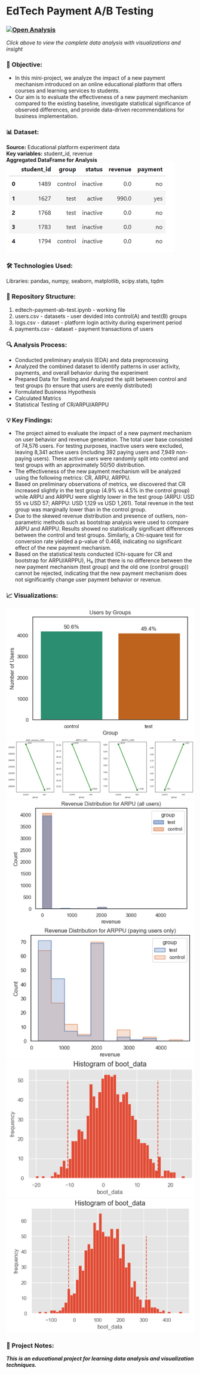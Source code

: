 # EdTech Payment A/B Testing

### [![Open Analysis](https://img.shields.io/badge/📊-Open_Analysis-blue?style=for-the-badge)](edtech-payment-ab-test.ipynb)  
*Click above to view the complete data analysis with visualizations and insight*

### 🎯 Objective:
* In this mini-project, we analyze the impact of a new payment mechanism introduced on an online educational platform that offers courses and learning services to students.
* Our aim is to evaluate the effectiveness of a new payment mechanism compared to the existing baseline, investigate statistical significance of observed differences, and provide data-driven recommendations for business implementation.  

### 📊 Dataset:
**Source:** Educational platform experiment data  
**Key variables:** student_id, revenue   
**Aggregated DataFrame for Analysis**  
![df](images/df.png)  

### 🛠️ Technologies Used:
Libraries: pandas, numpy, seaborn, matplotlib, scipy.stats, tqdm  

### 📁 Repository Structure:
1. edtech-payment-ab-test.ipynb - working file  
2. users.csv - datasets - user devided into control(A) and test(B) groups  
4. logs.csv - dataset - platform login activity during experiment period  
5. payments.csv - dataset - payment transactions of users    

### 🔍 Analysis Process:  
* Conducted preliminary analysis (EDA) and data preprocessing  
* Analyzed the combined dataset to identify patterns in user activity, payments, and overall behavior during the experiment  
* Prepared Data for Testing and Analyzed the split between control and test groups (to ensure that users are evenly distributed)  
* Formulated Business Hypothesis   
* Сalculated Matrics  
* Statistical Testing of CR/ARPU/ARPPU  

### 💡 Key Findings:
* The project aimed to evaluate the impact of a new payment mechanism on user behavior and revenue generation. The total user base consisted of 74,576 users. For testing purposes, inactive users were excluded, leaving 8,341 active users (including 392 paying users and 7,949 non-paying users). These active users were randomly split into control and test groups with an approximately 50/50 distribution.  
* The effectiveness of the new payment mechanism will be analyzed using the following metrics: CR, ARPU, ARPPU.  
* Based on preliminary observations of metrics, we discovered that CR increased slightly in the test group (4.9% vs 4.5% in the control group) while ARPU and ARPPU were slightly lower in the test group (ARPU: USD 55 vs USD 57; ARPPU: USD 1,129 vs USD 1,261). Total revenue in the test group was marginally lower than in the control group.  
* Due to the skewed revenue distribution and presence of outliers, non-parametric methods such as bootstrap analysis were used to compare ARPU and ARPPU. Results showed no statistically significant differences between the control and test groups. Similarly, a Chi-square test for conversion rate yielded a p-value of 0.468, indicating no significant effect of the new payment mechanism.  
* Based on the statistical tests conducted (Chi-square for CR and bootstrap for ARPU/ARPPU), H₀ (that there is no difference between the new payment mechanism (test group) and the old one (control group)) cannot be rejected, indicating that the new payment mechanism does not significantly change user payment behavior or revenue.  

### 📈 Visualizations: 
![split_by_groups](images/split_by_groups.png)  
![metrics_viz](images/metrics_viz.png)  
![arpu_distr](images/arpu_distr.png)
![arppu_distr](images/arppu_distr.png)  
![arpu_bootstrap](images/arpu_bootstrap.png)  
![arppu_bootstrap](images/arppu_bootstrap.png)  

### 📌 Project Notes:
***This is an educational project for learning data analysis and visualization techniques.***





